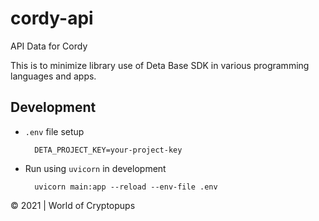 # cordy-api

API Data for Cordy

This is to minimize library use of Deta Base SDK in various programming languages and apps.

## Development

- `.env` file setup

  ```
    DETA_PROJECT_KEY=your-project-key
  ```

- Run using `uvicorn` in development
  ```
    uvicorn main:app --reload --env-file .env
  ```

&copy; 2021 | World of Cryptopups
